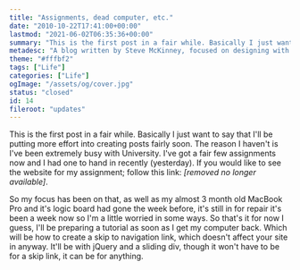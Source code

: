 ```yaml
---
title: "Assignments, dead computer, etc."
date: "2010-10-22T17:41:00+00:00"
lastmod: "2021-06-02T06:35:36+00:00"
summary: "This is the first post in a fair while. Basically I just want to say that I’ll be putting more effort into creating posts fairly soon. The reason I haven’t is I’ve been extremely busy with University. I’ve got a fair few assignments now and I had one to hand in recently (yesterday)."
metadesc: "A blog written by Steve McKinney, focused on designing with Illustrator and writing maintainable CSS."
theme: "#fffbf2"
tags: ["Life"]
categories: ["Life"]
ogImage: "/assets/og/cover.jpg"
status: "closed"
id: 14
fileroot: "updates"
---
```


This is the first post in a fair while. Basically I just want to say that I'll be putting more effort into creating posts fairly soon. The reason I haven't is I've been extremely busy with University. I've got a fair few assignments now and I had one to hand in recently (yesterday). If you would like to see the website for my assignment; follow this link: _[removed no longer available]_.

So my focus has been on that, as well as my almost 3 month old MacBook Pro and it's logic board had gone the week before, it's still in for repair it's been a week now so I'm a little worried in some ways. So that's it for now I guess, I'll be preparing a tutorial as soon as I get my computer back. Which will be how to create a skip to navigation link, which doesn't affect your site in anyway. It'll be with jQuery and a sliding div, though it won't have to be for a skip link, it can be for anything.